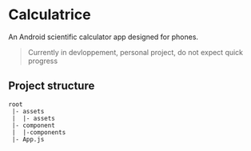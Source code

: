 # Calculatrice

An Android scientific calculator app designed for phones.

> Currently in devloppement, personal project, do not expect quick progress

## Project structure
```
root
 |- assets
 |  |- assets
 |- component
 |  |-components
 |- App.js
```
